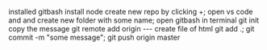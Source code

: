 installed gitbash
install node
create new repo by clicking +;
open vs code and and create new folder with some name;
open gitbash in terminal
git init
copy the message git remote add origin ---
create file of html
git add .;
git commit -m "some message";
git push origin master